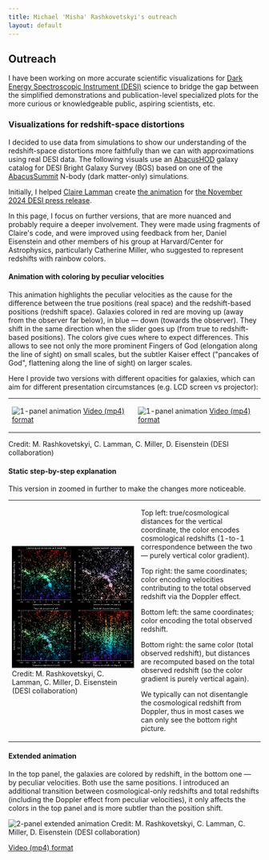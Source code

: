 ```yaml
---
title: Michael 'Misha' Rashkovetskyi's outreach
layout: default
---
```


## Outreach

I have been working on more accurate scientific visualizations for [Dark Energy Spectroscopic Instrument (DESI)](https://desi.lbl.gov) science to bridge the gap between the simplified demonstrations and publication-level specialized plots for the more curious or knowledgeable public, aspiring scientists, etc.

### Visualizations for redshift-space distortions

I decided to use data from simulations to show our understanding of the redshift-space distortions more faithfully than we can with approximations using real DESI data. 
The following visuals use an [AbacusHOD](https://abacusutils.readthedocs.io/en/latest/hod.html) galaxy catalog for DESI Bright Galaxy Survey (BGS) based on one of the [AbacusSummit](https://abacussummit.readthedocs.io) N-body (dark matter-only) simulations.

Initially, I helped [Claire Lamman](https://cmlamman.github.io) create [the animation](https://www.youtube.com/watch?v=AgX3lZEr240) for [the November 2024 DESI press release](https://newscenter.lbl.gov/2024/11/19/new-desi-results-weigh-in-on-gravity/).

In this page, I focus on further versions, that are more nuanced and probably require a deeper involvement.
They were made using fragments of Claire's code, and were improved using feedback from her, Daniel Eisenstein and other members of his group at Harvard/Center for Astrophysics, particularly Catherine Miller, who suggested to represent redshifts with rainbow colors.

#### Animation with coloring by peculiar velocities

This animation highlights the peculiar velocities as the cause for the difference between the true positions (real space) and the redshift-based positions (redshift space).
Galaxies colored in red are moving up (away from the observer far below), in blue — down (towards the observer).
They shift in the same direction when the slider goes up (from true to redshift-based positions).
The colors give cues where to expect differences.
This allows to see not only the more prominent Fingers of God (elongation along the line of sight) on small scales, but the subtler Kaiser effect ("pancakes of God", flattening along the line of sight) on larger scales.

Here I provide two versions with different opacities for galaxies, which can aim for different presentation circumstances (e.g. LCD screen vs projector):

<table>
<tr>
<td>

![1-panel animation](files/outreach/RSD/1panel_high_opacity.gif)
[Video (mp4) format](files/outreach/RSD/1panel_high_opacity.mp4)
</td>
<td>

![1-panel animation](files/outreach/RSD/1panel_low_opacity.gif)
[Video (mp4) format](files/outreach/RSD/1panel_low_opacity.mp4)
</td>
</tr>
</table>
Credit: M. Rashkovetskyi, C. Lamman, C. Miller, D. Eisenstein (DESI collaboration)

#### Static step-by-step explanation

This version in zoomed in further to make the changes more noticeable.

<table>
<tr>
<td>

![4-panel static step-by-step explanation](files/outreach/RSD/4panels_step-by-step.png)
Credit: M. Rashkovetskyi, C. Lamman, C. Miller, D. Eisenstein (DESI collaboration)
</td>
<td>

Top left: true/cosmological distances for the vertical coordinate, the color encodes cosmological redshifts (1-to-1 correspondence between the two — purely vertical color gradient).

Top right: the same coordinates; color encoding velocities contributing to the total observed redshift via the Doppler effect.

Bottom left: the same coordinates; color encoding the total observed redshift.

Bottom right: the same color (total observed redshift), but distances are recomputed based on the total observed redshift (so the color gradient is purely vertical again).

We typically can not disentangle the cosmological redshift from Doppler, thus in most cases we can only see the bottom right picture.
</td>
</tr>
</table>

#### Extended animation

In the top panel, the galaxies are colored by redshift, in the bottom one — by peculiar velocities.
Both use the same positions.
I introduced an additional transition between cosmological-only redshifts and total redshifts (including the Doppler effect from peculiar velocities), it only affects the colors in the top panel and is more subtler than the position shift.

![2-panel extended animation](files/outreach/RSD/2panels_extended.gif)
Credit: M. Rashkovetskyi, C. Lamman, C. Miller, D. Eisenstein (DESI collaboration)

[Video (mp4) format](files/outreach/RSD/2panels_extended.mp4)
